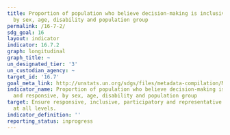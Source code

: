 ```yaml
---
title: Proportion of population who believe decision-making is inclusive and responsive,
  by sex, age, disability and population group
permalink: /16-7-2/
sdg_goal: 16
layout: indicator
indicator: 16.7.2
graph: longitudinal
graph_title: ~
un_designated_tier: '3'
un_custodian_agency: ~
target_id: '16.7'
goal_meta_link: http://unstats.un.org/sdgs/files/metadata-compilation/Metadata-Goal-16.pdf
indicator_name: Proportion of population who believe decision-making is inclusive
  and responsive, by sex, age, disability and population group
target: Ensure responsive, inclusive, participatory and representative decision-making
  at all levels.
indicator_definition: ''
reporting_status: inprogress
---
```

